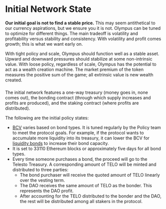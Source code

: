 # Initial Network State

**Our initial goal is not to find a stable price.** This may seem antithetical to our currency aspirations, but we ensure you it is not. Olympus can be tuned to optimize for different things. The main tradeoff is volatility and profitability versus stability and consistency. With volatility and profit comes growth; this is what we want early on.

With tight policy and scale, Olympus should function well as a stable asset. Upward and downward pressures should stabilize at some non-intrinsic value. With loose policy, regardless of scale, Olympus has the potential to act as a wealth creation machine. The market premium of the token measures the positive sum of the game; all extrinsic value is new wealth created.

### &#x20;<a href="#alpha-state" id="alpha-state"></a>

The initial network features a one-way treasury (money goes in, none comes out), the bonding contract (through which supply increases and profits are produced), and the staking contract (where profits are distributed).

The following are the initial policy states:

* ​[BCV](https://docs.olympusdao.finance/references/glossary#bcv) varies based on bond types. It is tuned regularly by the Policy team to meet the protocol goals. For example, if the protocol wants to accumulate more liquidity into its treasury, it can lower the BCV for [liquidity bonds](https://docs.olympusdao.finance/references/glossary#liquidity-bonds) to increase their bond capacity.&#x20;
* It is set to 33110 Ethereum blocks or approximately five days for all bond types.
* Every time someone purchases a bond, the proceed will go to the Telesto Treasury. A corresponding amount of TELO will be minted and distributed to three parties:
  * The bond purchaser will receive the quoted amount of TELO linearly over the vesting term.
  * The DAO receives the same amount of TELO as the bonder. This represents the DAO profit.
  * After accounting for the TELO distributed to the bonder and the DAO, the rest will be distributed among all stakers in the protocol.
